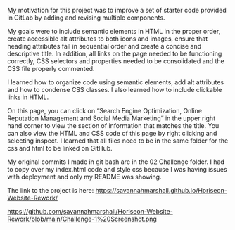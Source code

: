 My motivation for this project was to improve a set of starter code provided in GitLab by adding and revising multiple components.

My goals were to include semantic elements in HTML in the proper order, create accessible alt attributes to both icons and images, ensure that heading attributes fall in sequential order and create a concise and descriptive title. In addition, all links on the page needed to be functioning correctly, CSS selectors and properties needed to be consolidated and the CSS file properly commented.

I learned how to organize code using semantic elements, add alt attributes and how to condense CSS classes. I also learned how to include clickable links in HTML.

On this page, you can click on “Search Engine Optimization, Online Reputation Management and Social Media Marketing” in the upper right hand corner to view the section of information that matches the title. You can also view the HTML and CSS code of this page by right clicking and selecting inspect. I learned that all files need to be in the same folder for the css and html to be linked on GitHub.

My original commits I made in git bash are in the 02 Challenge folder. I had to copy over my index.html code and style css because I was having issues with deployment and only my README was showing. 

The link to the project is here: https://savannahmarshall.github.io/Horiseon-Website-Rework/

https://github.com/savannahmarshall/Horiseon-Website-Rework/blob/main/Challenge-1%20Screenshot.png


